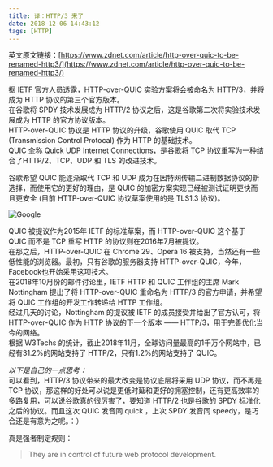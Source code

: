```yaml
---
title: 译：HTTP/3 来了
date: 2018-12-06 14:43:12
tags: [HTTP]
---
```


英文原文链接：[https://www.zdnet.com/article/http-over-quic-to-be-renamed-http3/](https://www.zdnet.com/article/http-over-quic-to-be-renamed-http3/)

据 IETF 官方人员透露，HTTP-over-QUIC 实验方案将会被命名为 HTTP/3，并将成为 HTTP 协议的第三个官方版本。    
在谷歌将 SPDY 技术发展成为 HTTP/2 协议之后，这是谷歌第二次将实验技术发展成为 HTTP 的官方协议版本。        
HTTP-over-QUIC 协议是 HTTP 协议的升级，谷歌使用 QUIC 取代 TCP (Transmission Control Protocal) 作为 HTTP 的基础技术。    
QUIC 全称 Quick UDP Internet Connections，是谷歌将 TCP 协议重写为一种结合了HTTP/2、TCP、UDP 和 TLS 的改进技术。   

<!--more-->
 
谷歌希望 QUIC 能逐渐取代 TCP 和 UDP 成为在因特网传输二进制数据协议的新选择，而使用它的更好的理由，是 QUIC 的加密方案实现已经被测试证明更快而且更安全 (目前 HTTP-over-QUIC 协议草案使用的是 TLS1.3 协议)。    

![Google](https://p4.ssl.qhimg.com/t01f147b97634e732d0.png)
	
QUIC 被提议作为2015年 IETF 的标准草案，而 HTTP-over-QUIC 这个基于 QUIC 而不是 TCP 重写 HTTP 的协议则在2016年7月被提议。          
在那之后，HTTP-over-QUIC 在 Chrome 29、Opera 16 被支持，当然还有一些低性能的浏览器。最初，只有谷歌的服务器支持 HTTP-over-QUIC，今年，Facebook也开始采用这项技术。    
在2018年10月份的邮件讨论里，IETF HTTP 和 QUIC 工作组的主席 Mark Nottingham 提出了将 HTTP-over-QUIC 重命名为 HTTP/3 的官方申请，并希望将 QUIC 工作组的开发工作转递给 HTTP 工作组。    
	经过几天的讨论，Nottingham 的提议被 IETF 的成员接受并给出了官方认可，将 HTTP-over-QUIC 作为 HTTP 协议的下一个版本 —— HTTP/3，用于完善优化当今的网络。    
	根据 W3Techs 的统计，截止2018年11月，全球访问量最高的1千万个网站中，已经有31.2%的网站支持了 HTTP/2，只有1.2%的网站支持了 QUIC。
	
*以下是自己的一点思考：*  
可以看到，HTTP/3 协议带来的最大改变是协议底层将采用 UDP 协议，而不再是 TCP 协议，那这样的好处可以说是更低时延和更好的拥塞控制，还有更高效率的多路复用，可以说谷歌真的很厉害了，要知道 HTTP/2 也是谷歌的 SPDY 标准化之后的协议。而且这次 QUIC 发音同 quick ，上次 SPDY 发音同 speedy，是巧合还是有意为之呢。：）

真是强者制定规则：

> They are in control of future web protocol development.

